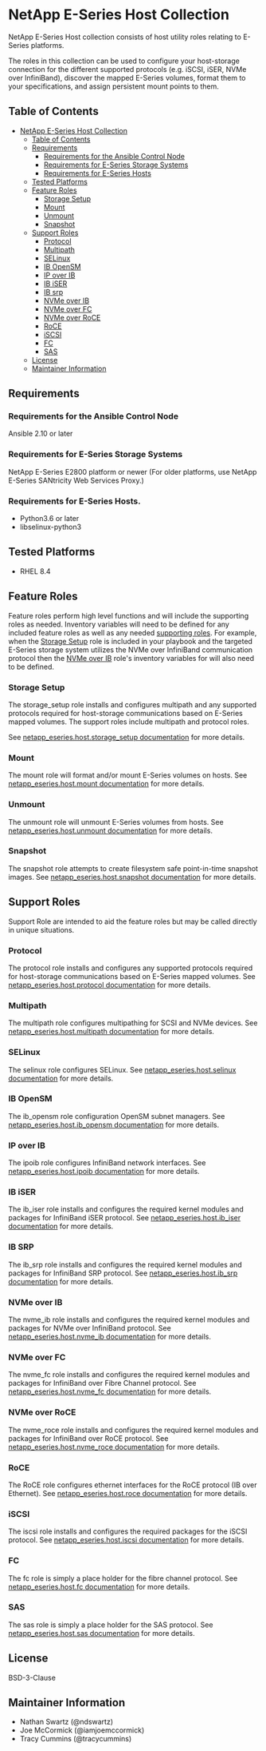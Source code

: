 <a name="netapp-e-series-host-collection"></a>
# NetApp E-Series Host Collection

NetApp E-Series Host collection consists of host utility roles relating to E-Series platforms.

The roles in this collection can be used to configure your host-storage connection for the different supported 
protocols (e.g. iSCSI, iSER, NVMe over InfiniBand), discover the mapped E-Series volumes, format them to your 
specifications, and assign persistent mount points to them.

<a name="table-of-contents"></a>
## Table of Contents

- [NetApp E-Series Host Collection](#netapp-e-series-host-collection)
  - [Table of Contents](#table-of-contents)
  - [Requirements](#requirements)
    - [Requirements for the Ansible Control Node](#requirements-for-the-ansible-control-node)
    - [Requirements for E-Series Storage Systems](#requirements-for-eseries-storage-systems)
    - [Requirements for E-Series Hosts](#requirements-for-e-series-hosts)
  - [Tested Platforms](#tested-platforms)
  - [Feature Roles](#feature-roles)
    - [Storage Setup](#storage-setup)
    - [Mount](#mount)
    - [Unmount](#unmount)
    - [Snapshot](#snapshot)
  - [Support Roles](#support-roles)
    - [Protocol](#protocol)
    - [Multipath](#multipath)
    - [SELinux](#selinux)
    - [IB OpenSM](#ib-opensm)
    - [IP over IB](#ip-over-ib)
    - [IB iSER](#ib-iser)
    - [IB srp](#ib-srp)
    - [NVMe over IB](#nvme-over-ib)
    - [NVMe over FC](#nvme-over-fc)
    - [NVMe over RoCE](#nvme-over-roce)
    - [RoCE](#roce)
    - [iSCSI](#iscsi)
    - [FC](#fc)
    - [SAS](#sas)
  - [License](#license)
  - [Maintainer Information](#maintainer-information)

<a name="requirements"></a>
## Requirements

<a name="requirements-for-the-ansible-control-node"></a>
### Requirements for the Ansible Control Node

Ansible 2.10 or later

<a name="requirements-for-eseries-storage-systems"></a>
### Requirements for E-Series Storage Systems

NetApp E-Series E2800 platform or newer (For older platforms, use NetApp E-Series SANtricity Web Services Proxy.)

<a name="requirements-for-e-series-hosts"></a>
### Requirements for E-Series Hosts.

- Python3.6 or later
- libselinux-python3

<a name="tested-platforms"></a>
## Tested Platforms

- RHEL 8.4

<a name="feature-roles"></a>
## Feature Roles

Feature roles perform high level functions and will include the supporting roles as needed. Inventory variables will 
need to be defined for any included feature roles as well as any needed [supporting roles](#support-roles). For 
example, when the [Storage Setup](roles/storage_setup/README.md) role is included in your playbook and the targeted 
E-Series storage system utilizes the NVMe over InfiniBand communication protocol then the 
[NVMe over IB](roles/nvme_ib/README.md) role's inventory variables for will also need to be defined.

<a name="storage-setup"></a>
### Storage Setup

The storage_setup role installs and configures multipath and any supported protocols required for host-storage 
communications based on E-Series mapped volumes. The support roles include multipath and protocol roles.

See [netapp_eseries.host.storage_setup documentation](roles/storage_setup/README.md) for more details.

<a name="mount"></a>
### Mount

The mount role will format and/or mount E-Series volumes on hosts. See
[netapp_eseries.host.mount documentation](roles/mount/README.md) for more details.

<a name="unmount"></a>
### Unmount

The unmount role will unmount E-Series volumes from hosts. See
[netapp_eseries.host.unmount documentation](roles/unmount/README.md) for more details.

<a name="snapshot"></a>
### Snapshot

The snapshot role attempts to create filesystem safe point-in-time snapshot images. See 
[netapp_eseries.host.snapshot documentation](roles/snapshot/README.md) for more details.

<a name="support-roles"></a>
## Support Roles

Support Role are intended to aid the feature roles but may be called directly in unique situations.

<a name="protocol"></a>
### Protocol

The protocol role installs and configures any supported protocols required for host-storage communications based 
on E-Series mapped volumes. See [netapp_eseries.host.protocol documentation](roles/protocol/README.md) for more 
details.

<a name="multipath"></a>
### Multipath

The multipath role configures multipathing for SCSI and NVMe devices. See 
[netapp_eseries.host.multipath documentation](roles/multipath/README.md) for more details.

<a name="selinux"></a>
### SELinux

The selinux role configures SELinux. See [netapp_eseries.host.selinux documentation](roles/selinux/README.md) for more 
details.

<a name="ib-opensm"></a>
### IB OpenSM

The ib_opensm role configuration OpenSM subnet managers. See 
[netapp_eseries.host.ib_opensm documentation](roles/ib_opensm/README.md) for more details.

<a name="ip-over-ib"></a>
### IP over IB

The ipoib role configures InfiniBand network interfaces. See 
[netapp_eseries.host.ipoib documentation](roles/ipoib/README.md) for more details.

<a name="ib-iser"></a>
### IB iSER

The ib_iser role installs and configures the required kernel modules and packages for InfiniBand iSER protocol. See 
[netapp_eseries.host.ib_iser documentation](roles/ib_iser/README.md) for more details.

<a name="ib-srp"></a>
### IB SRP

The ib_srp role installs and configures the required kernel modules and packages for InfiniBand SRP protocol. See 
[netapp_eseries.host.ib_srp documentation](roles/ib_srp/README.md) for more details.

<a name="nvme-over-ib"></a>
### NVMe over IB

The nvme_ib role installs and configures the required kernel modules and packages for NVMe over InfiniBand protocol. 
See [netapp_eseries.host.nvme_ib documentation](roles/nvme_ib/README.md) for more details.

<a name="#nvme-over-fc"></a>
### NVMe over FC

The nvme_fc role installs and configures the required kernel modules and packages for InfiniBand over Fibre Channel 
protocol. See [netapp_eseries.host.nvme_fc documentation](roles/nvme_fc/README.md) for more details.

<a name="nvme-over-roce"></a>
### NVMe over RoCE

The nvme_roce role installs and configures the required kernel modules and packages for InfiniBand over RoCE protocol. 
See [netapp_eseries.host.nvme_roce documentation](roles/nvme_roce/README.md) for more details.

<a name="roce"></a>
### RoCE

The RoCE role configures ethernet interfaces for the RoCE protocol (IB over Ethernet). See 
[netapp_eseries.host.roce documentation](roles/roce/README.md) for more details.

<a name="iscsi"></a>
### iSCSI

The iscsi role installs and configures the required packages for the iSCSI protocol. See 
[netapp_eseries.host.iscsi documentation](roles/iscsi/README.md) for more details.

<a name="fc"></a>
### FC

The fc role is simply a place holder for the fibre channel protocol. See 
[netapp_eseries.host.fc documentation](roles/fc/README.md) for more details.

<a name="sas"></a>
### SAS

The sas role is simply a place holder for the SAS protocol. See 
[netapp_eseries.host.sas documentation](roles/sas/README.md) for more details.

<a name="license"></a>
## License

BSD-3-Clause

<a name="maintainer-information"></a>
## Maintainer Information

- Nathan Swartz (@ndswartz)
- Joe McCormick (@iamjoemccormick)
- Tracy Cummins (@tracycummins)
